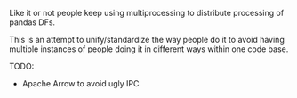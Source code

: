 Like it or not people keep using multiprocessing to distribute processing of
pandas DFs.

This is an attempt to unify/standardize the way people do it to avoid having
multiple instances of people doing it in different ways within one code base.

TODO:

- Apache Arrow to avoid ugly IPC